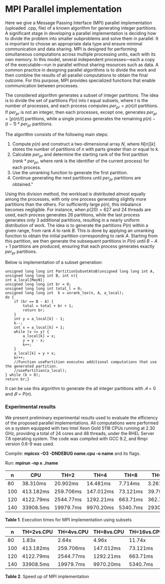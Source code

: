 # MPI Parallel implementation
Here we give a Message Passing Interface (MPI) parallel implementation (uploaded .cpp, file) of a known algorithm for generating integer partitions. 
A significant stage in developing a parallel implementation is deciding how to divide the problem into smaller subproblems and solve them in parallel. 
It is important to choose an appropriate data type and ensure minimal communication and data sharing.
MPI is designed for performing simultaneous computations across multiple processing units, each with its own memory. 
In this model, several independent processes—each a copy of the executable—run in parallel without sharing resources such as data.
A common practice in designing parallel algorithms is to divide the work and then combine the results of all parallel computations to obtain the final outcome. 
For this purpose, MPI provides specialized functions that enable communication between processes.

The considered algorithm generates a subset of integer partitions. The idea is to divide the set of partitions 
$P(n)$ into $t$ equal subsets, where $t$ is the number of processes, and each process computes $per_{pr}=p(n)/t$ partitions.
If $per_{pr}$ is not an integer, then each processes, except one, generates $per_{pr}=[p(n)/t]$ partitions, while a single process generates the remaining $p(n)−(t−1)* per_{pr}$ partitions.

The algorithm consists of the following main steps:
1. Compute $p(n)$ and construct a two-dimensional array $N$, where $N[n][k]$ stores the number of partitions of $n$ with parts greater than or equal to $k$.
2. Calculate $per_{pr}$ and determine the starting rank of the first partition ($rank*per_{pr}$, where $rank$ is the identifier of the current process) for each process.
3. Use the unranking function to generate the first partition.
4. Continue generating the next partitions until $per_{pr}$ partitions are obtained."

Using this division method, the workload is distributed almost equally among the processes, with only one process generating slightly more partitions than the others. 
For sufficiently large $p(n)$, this imbalance becomes negligible. 
For instance, when $p(20)=627$ and $24$ threads are used, each process generates $26$ partitions, while the last process generates only $3$ additional partitions, resulting in a nearly uniform distribution of work.
The idea is to generate the partitions $P(n)$ within a given range, from rank $A$ to rank $B$. 
This is done by applying an unranking function to obtain the initial partition corresponding to rank $A$.
Starting from this partition, we then generate the subsequent partitions in $P(n)$ until $B−A+1$ partitions are produced, ensuring that each process generates exactly $per_{pr}$ partitions.

Below is implementation of a subset generation:

	unsigned long long int PartitionSubsetAtoB(unsigned long long int A, unsigned long long int B, int n){ 
	int a_local[MaxN];
	unsigned long long int br = 0;
	unsigned long long int total_l = 0;
	unsigned long long int  k = unrank_lex(n, A, a_local);
	do {
		if (br == B - A) {
			total = total + br + 1;
			return br;		
		}
		int y = a_local[k] - 1;
		k--;
		int x = a_local[k] + 1;
		while (x <= y) {
			a_local[k] = x;
			y = y - x;
			k++;
		}
		a_local[k] = y + x;
		br++;
		//Function usePartition executes additional computations that use the generated partition.
		//usePartition(a_local); 
	} while (k > 0);
	return br;}

It can be use this algorithm to generate the all integer partitions with $𝐴 = 0$ and $𝐵 = P(n)$.

### Experimental results

We present preliminary experimental results used to evaluate the efficiency of the proposed parallel implementations. 
All computations were performed on a system equipped with two Intel Xeon Gold 5118 CPUs running at 2.30 GHz, providing a total of 24 cores and 48 threads, under the RHEL Server 7.8 operating system. 
The code was compiled with GCC 9.2, and Rmpi version 0.6-9 was used. 

Compile: **mpicxx -O3 -DNDEBUG name.cpu -o name** and its flags.

Run: **mpirun -np x ./name** 


| n     |    CPU    |   TH=2    |   TH=4    |   TH=8   |  TH=16   |  TH=24   |  TH=32   |  TH=48   | 
|-------|-----------|-----------|-----------|----------|----------|----------|----------|----------|
|   80  |  38.310ms |  20.902ms |  14.481ms |  7.714ms |  3.261ms |  2.880ms |  2.352ms |  1.871ms |
|  100  | 413.182ms | 259.706ms | 147.012ms | 73.121ms | 39.793ms | 33.803ms | 25.441ms | 27.991ms |
|  120  | 4122.79ms | 2544.77ms | 1292.21ms | 663.71ms | 362.71ms | 252.39ms | 245.02ms | 168.52ms |
|  140  | 33908.5ms | 19979.7ms | 9970.20ms | 5340.7ms | 2930.9ms | 1961.1ms | 1912.3ms | 1386.7ms |

**Table 1**. Execution times for MPI implementation using subsets


|   n   |TH=2vs.CPU|TH=4vs.CPU|TH=8vs.CPU|TH=16vs.CPU|TH=24vs.CPU|TH=32vs.CPU|TH=48vs.CPU| 
|-------|----------|----------|----------|----------|----------|----------|----------|
|   80  |   1.83x  |   2.64x  |  4.96x   |  11.74x  |  13.30x  |  16.28x  |  20.47x  |
|  100  | 413.182ms | 259.706ms | 147.012ms | 73.121ms | 39.793ms | 33.803ms | 25.441ms |
|  120  | 4122.79ms | 2544.77ms | 1292.21ms | 663.71ms | 362.71ms | 252.39ms | 245.02ms |
|  140  | 33908.5ms | 19979.7ms | 9970.20ms | 5340.7ms | 2930.9ms | 1961.1ms | 1912.3ms |

**Table 2**. Speed up of MPI implementation
